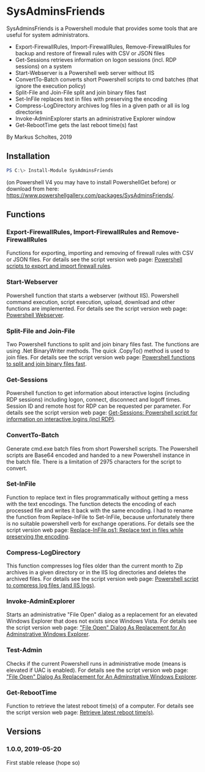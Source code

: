 # SysAdminsFriends
SysAdminsFriends is a Powershell module that provides some tools that are useful for system administrators.

* Export-FirewallRules, Import-FirewallRules, Remove-FirewallRules for backup and restore of firewall rules with CSV or JSON files
* Get-Sessions retrieves information on logon sessions (incl. RDP sessions) on a system
* Start-Webserver is a Powershell web server without IIS
* ConvertTo-Batch converts short Powershell scripts to cmd batches (that ignore the execution policy)
* Split-File and Join-File split and join binary files fast
* Set-InFile replaces text in files with preserving the encoding
* Compress-LogDirectory archives log files in a given path or all iis log directories
* Invoke-AdminExplorer starts an administrative Explorer window
* Get-RebootTime gets the last reboot time(s) fast

By Markus Scholtes, 2019
## Installation

```powershell
PS C:\> Install-Module SysAdminsFriends
```
(on Powershell V4 you may have to install PowershellGet before) or download from here: https://www.powershellgallery.com/packages/SysAdminsFriends/.

## Functions
### Export-FirewallRules, Import-FirewallRules and Remove-FirewallRules
Functions for exporting, importing and removing of firewall rules with CSV or JSON files. For details see the script version web page: [Powershell scripts to export and import firewall rules](https://gallery.technet.microsoft.com/Powershell-to-export-and-23287694).
### Start-Webserver
Powershell function that starts a webserver (without IIS). Powershell command execution, script execution, upload, download and other functions are implemented. For details see the script version web page: [Powershell Webserver](https://gallery.technet.microsoft.com/Powershell-Webserver-74dcf466).
### Split-File and Join-File
Two Powershell functions to split and join binary files fast. The functions are using .Net BinaryWriter methods. The quick .CopyTo() method is used to join files. For details see the script version web page: [Powershell functions to split and join binary files fast](https://gallery.technet.microsoft.com/Powershell-functions-to-cb6bb05a).
### Get-Sessions
Powershell function to get information about interactive logins (including RDP sessions) including logon, connect, disconnect and logoff times. Session ID and remote host for RDP can be requested per parameter. For details see the script version web page: [Get-Sessions: Powershell script for information on interactive logins (incl RDP)](https://gallery.technet.microsoft.com/Get-Sessions-Powershell-1dcf779d).
### ConvertTo-Batch
Generate cmd.exe batch files from short Powershell scripts. The Powershell scripts are Base64 encoded and handed to a new Powershell instance in the batch file. There is a limitation of 2975 characters for the script to convert.
### Set-InFile
Function to replace text in files programmatically without getting a mess with the text encodings. The function detects the encoding of each processed file and writes it back with the same encoding. I had to rename the function from Replace-InFile to Set-InFile, because unfortunately there is no suitable powershell verb for exchange operations. For details see the script version web page: [Replace-InFile.ps1: Replace text in files while preserving the encoding](https://gallery.technet.microsoft.com/Replace-InFileps1-Replace-1e0be31a).
### Compress-LogDirectory
This function compresses log files older than the current month to Zip archives in a given directory or in the IIS log directories and deletes the archived files. For details see the script version web page: [Powershell script to compress log files (and IIS logs)](https://gallery.technet.microsoft.com/Powershell-script-to-47f83931).
### Invoke-AdminExplorer
Starts an administrative "File Open" dialog as a replacement for an elevated Windows Explorer that does not exists since Windows Vista. For details see the script version web page: ["File Open" Dialog As Replacement for An Adminstrative Windows Explorer](https://gallery.technet.microsoft.com/scriptcenter/File-Open-Dialog-As-51b7854b).
### Test-Admin
Checks if the current Powershell runs in administrative mode (means is elevated if UAC is enabled). For details see the script version web page: ["File Open" Dialog As Replacement for An Adminstrative Windows Explorer](https://gallery.technet.microsoft.com/scriptcenter/File-Open-Dialog-As-51b7854b).
### Get-RebootTime
Function to retrieve the latest reboot time(s) of a computer. For details see the script version web page: [Retrieve latest reboot time(s)](https://gallery.technet.microsoft.com/Retrieve-latest-reboot-97ab5270).
## Versions
### 1.0.0, 2019-05-20
First stable release (hope so)
